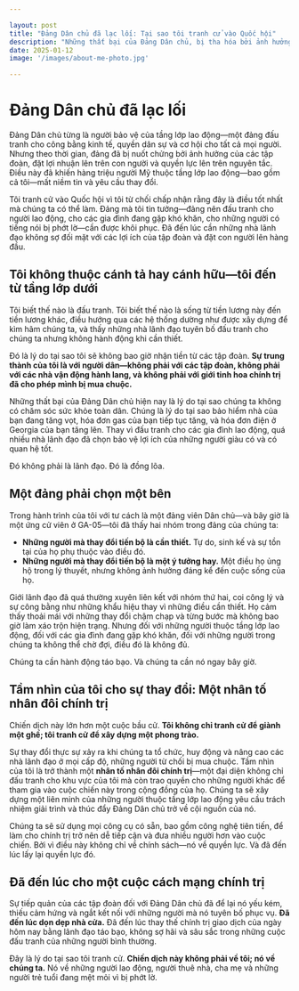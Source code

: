 ```yaml
---

layout: post  
title: "Đảng Dân chủ đã lạc lối: Tại sao tôi tranh cử vào Quốc hội"  
description: "Những thất bại của Đảng Dân chủ, bị tha hóa bởi ảnh hưởng của các tập đoàn, đã thúc đẩy tôi đấu tranh để đưa đảng trở về cội nguồn của nó."  
date: 2025-01-12  
image: '/images/about-me-photo.jpg'

---
```


# Đảng Dân chủ đã lạc lối

Đảng Dân chủ từng là người bảo vệ của tầng lớp lao động—một đảng đấu tranh cho công bằng kinh tế, quyền dân sự và cơ hội cho tất cả mọi người. Nhưng theo thời gian, đảng đã bị nuốt chửng bởi ảnh hưởng của các tập đoàn, đặt lợi nhuận lên trên con người và quyền lực lên trên nguyên tắc. Điều này đã khiến hàng triệu người Mỹ thuộc tầng lớp lao động—bao gồm cả tôi—mất niềm tin và yêu cầu thay đổi.

Tôi tranh cử vào Quốc hội vì tôi từ chối chấp nhận rằng đây là điều tốt nhất mà chúng ta có thể làm. Đảng mà tôi tin tưởng—đảng nên đấu tranh cho người lao động, cho các gia đình đang gặp khó khăn, cho những người có tiếng nói bị phớt lờ—cần được khôi phục. Đã đến lúc cần những nhà lãnh đạo không sợ đối mặt với các lợi ích của tập đoàn và đặt con người lên hàng đầu.

## Tôi không thuộc cánh tả hay cánh hữu—tôi đến từ tầng lớp dưới

Tôi biết thế nào là đấu tranh. Tôi biết thế nào là sống từ tiền lương này đến tiền lương khác, điều hướng qua các hệ thống dường như được xây dựng để kìm hãm chúng ta, và thấy những nhà lãnh đạo tuyên bố đấu tranh cho chúng ta nhưng không hành động khi cần thiết.

Đó là lý do tại sao tôi sẽ không bao giờ nhận tiền từ các tập đoàn. **Sự trung thành của tôi là với người dân—không phải với các tập đoàn, không phải với các nhà vận động hành lang, và không phải với giới tinh hoa chính trị đã cho phép mình bị mua chuộc.**

Những thất bại của Đảng Dân chủ hiện nay là lý do tại sao chúng ta không có chăm sóc sức khỏe toàn dân. Chúng là lý do tại sao bảo hiểm nhà của bạn đang tăng vọt, hóa đơn gas của bạn tiếp tục tăng, và hóa đơn điện ở Georgia của bạn tăng lên. Thay vì đấu tranh cho các gia đình lao động, quá nhiều nhà lãnh đạo đã chọn bảo vệ lợi ích của những người giàu có và có quan hệ tốt.

Đó không phải là lãnh đạo. Đó là đồng lõa.

## Một đảng phải chọn một bên

Trong hành trình của tôi với tư cách là một đảng viên Dân chủ—và bây giờ là một ứng cử viên ở GA-05—tôi đã thấy hai nhóm trong đảng của chúng ta:

- **Những người mà thay đổi tiến bộ là cần thiết.** Tự do, sinh kế và sự tồn tại của họ phụ thuộc vào điều đó.
- **Những người mà thay đổi tiến bộ là một ý tưởng hay.** Một điều họ ủng hộ trong lý thuyết, nhưng không ảnh hưởng đáng kể đến cuộc sống của họ.

Giới lãnh đạo đã quá thường xuyên liên kết với nhóm thứ hai, coi công lý và sự công bằng như những khẩu hiệu thay vì những điều cần thiết. Họ cảm thấy thoải mái với những thay đổi chậm chạp và từng bước mà không bao giờ làm xáo trộn hiện trạng. Nhưng đối với những người thuộc tầng lớp lao động, đối với các gia đình đang gặp khó khăn, đối với những người trong chúng ta không thể chờ đợi, điều đó là không đủ.

Chúng ta cần hành động táo bạo. Và chúng ta cần nó ngay bây giờ.

## Tầm nhìn của tôi cho sự thay đổi: Một nhân tố nhân đôi chính trị

Chiến dịch này lớn hơn một cuộc bầu cử. **Tôi không chỉ tranh cử để giành một ghế; tôi tranh cử để xây dựng một phong trào.**

Sự thay đổi thực sự xảy ra khi chúng ta tổ chức, huy động và nâng cao các nhà lãnh đạo ở mọi cấp độ, những người từ chối bị mua chuộc. Tầm nhìn của tôi là trở thành một **nhân tố nhân đôi chính trị**—một đại diện không chỉ đấu tranh cho khu vực của tôi mà còn trao quyền cho những người khác để tham gia vào cuộc chiến này trong cộng đồng của họ. Chúng ta sẽ xây dựng một liên minh của những người thuộc tầng lớp lao động yêu cầu trách nhiệm giải trình và thúc đẩy Đảng Dân chủ trở về cội nguồn của nó.

Chúng ta sẽ sử dụng mọi công cụ có sẵn, bao gồm công nghệ tiên tiến, để làm cho chính trị trở nên dễ tiếp cận và đưa nhiều người hơn vào cuộc chiến. Bởi vì điều này không chỉ về chính sách—nó về quyền lực. Và đã đến lúc lấy lại quyền lực đó.

## Đã đến lúc cho một cuộc cách mạng chính trị

Sự tiếp quản của các tập đoàn đối với Đảng Dân chủ đã để lại nó yếu kém, thiếu cảm hứng và ngắt kết nối với những người mà nó tuyên bố phục vụ. **Đã đến lúc dọn dẹp nhà cửa.** Đã đến lúc thay thế chính trị giao dịch của ngày hôm nay bằng lãnh đạo táo bạo, không sợ hãi và sâu sắc trong những cuộc đấu tranh của những người bình thường.

Đây là lý do tại sao tôi tranh cử. **Chiến dịch này không phải về tôi; nó về chúng ta.** Nó về những người lao động, người thuê nhà, cha mẹ và những người trẻ tuổi đang mệt mỏi vì bị phớt lờ. 